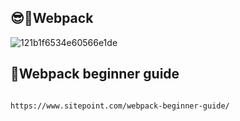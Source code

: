 ## 😎📌Webpack 

![121b1f6534e60566e1de](https://github.com/hyper-ayoub/alx-react/assets/133155846/1d627e8f-391f-4f1b-8d6d-0920db730dfc)


## 🎩Webpack beginner guide

                                           https://www.sitepoint.com/webpack-beginner-guide/


